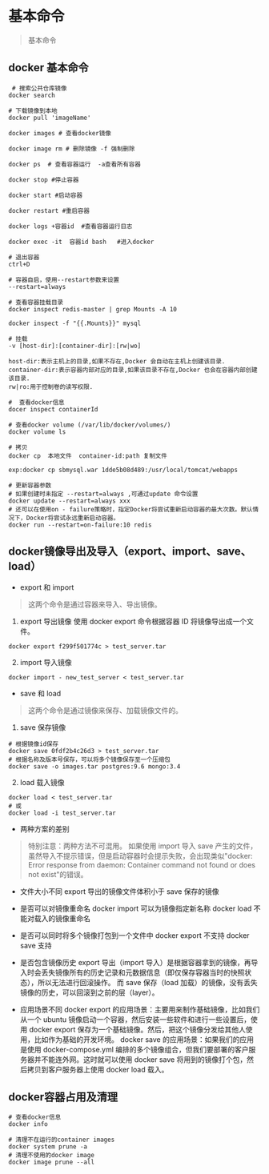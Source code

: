 # 基本命令
> 基本命令

## docker 基本命令
```shell script
 # 搜索公共仓库镜像
docker search

# 下载镜像到本地
docker pull 'imageName'

docker images # 查看docker镜像

docker image rm # 删除镜像 -f 强制删除

docker ps  # 查看容器运行  -a查看所有容器

docker stop #停止容器

docker start #启动容器

docker restart #重启容器

docker logs +容器id  #查看容器运行日志

docker exec -it  容器id bash   #进入docker

# 退出容器  
ctrl+D

# 容器自启，使用--restart参数来设置
--restart=always   

# 查看容器挂载目录
docker inspect redis-master | grep Mounts -A 10

docker inspect -f "{{.Mounts}}" mysql

# 挂载
-v [host-dir]:[container-dir]:[rw|wo]

host-dir:表示主机上的目录,如果不存在,Docker 会自动在主机上创建该目录.
container-dir:表示容器内部对应的目录,如果该目录不存在,Docker 也会在容器内部创建该目录.
rw|ro:用于控制卷的读写权限.

#  查看docker信息
docer inspect containerId

# 查看docker volume (/var/lib/docker/volumes/)
docker volume ls  

# 拷贝
docker cp  本地文件  container-id:path 复制文件

exp:docker cp sbmysql.war 1dde5b08d489:/usr/local/tomcat/webapps

# 更新容器参数
# 如果创建时未指定 --restart=always ,可通过update 命令设置
docker update --restart=always xxx
# 还可以在使用on - failure策略时，指定Docker将尝试重新启动容器的最大次数。默认情况下，Docker将尝试永远重新启动容器。
docker run --restart=on-failure:10 redis 
```
## docker镜像导出及导入（export、import、save、load）
- export 和 import
> 这两个命令是通过容器来导入、导出镜像。
1. export 导出镜像
使用 docker export 命令根据容器 ID 将镜像导出成一个文件。
```shell script
docker export f299f501774c > test_server.tar
```
2. import 导入镜像
```shell script
docker import - new_test_server < test_server.tar
```
- save 和 load
> 这两个命令是通过镜像来保存、加载镜像文件的。
1. save 保存镜像
```shell script
# 根据镜像id保存
docker save 0fdf2b4c26d3 > test_server.tar
# 根据名称及版本号保存，可以将多个镜像保存至一个压缩包
docker save -o images.tar postgres:9.6 mongo:3.4
```
2. load 载入镜像
```shell script
docker load < test_server.tar
# 或
docker load -i test_server.tar
```
- 两种方案的差别
> 特别注意：两种方法不可混用。
  如果使用 import 导入 save 产生的文件，虽然导入不提示错误，但是启动容器时会提示失败，会出现类似"docker: Error response from daemon: Container command not found or does not exist"的错误。
- 文件大小不同
export 导出的镜像文件体积小于 save 保存的镜像
- 是否可以对镜像重命名
docker import 可以为镜像指定新名称
docker load 不能对载入的镜像重命名

- 是否可以同时将多个镜像打包到一个文件中
docker export 不支持
docker save 支持

- 是否包含镜像历史
export 导出（import 导入）是根据容器拿到的镜像，再导入时会丢失镜像所有的历史记录和元数据信息（即仅保存容器当时的快照状态），所以无法进行回滚操作。
而 save 保存（load 加载）的镜像，没有丢失镜像的历史，可以回滚到之前的层（layer）。

- 应用场景不同
docker export 的应用场景：主要用来制作基础镜像，比如我们从一个 ubuntu 镜像启动一个容器，然后安装一些软件和进行一些设置后，使用 docker export 保存为一个基础镜像。然后，把这个镜像分发给其他人使用，比如作为基础的开发环境。
docker save 的应用场景：如果我们的应用是使用 docker-compose.yml 编排的多个镜像组合，但我们要部署的客户服务器并不能连外网。这时就可以使用 docker save 将用到的镜像打个包，然后拷贝到客户服务器上使用 docker load 载入。

## docker容器占用及清理
```shell script
# 查看docker信息
docker info

# 清理不在运行的container images
docker system prune -a
# 清理不使用的docker image
docker image prune --all
```

